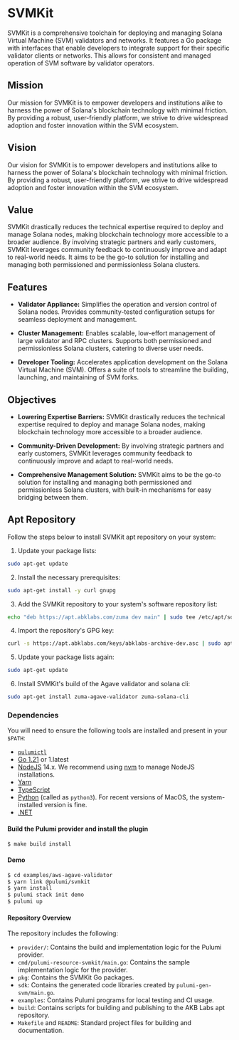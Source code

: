 # SVMKit

SVMKit is a comprehensive toolchain for deploying and managing Solana Virtual Machine (SVM) validators and networks. It features a Go package with interfaces that enable developers to integrate support for their specific validator clients or networks. This allows for consistent and managed operation of SVM software by validator operators.

## Mission

Our mission for SVMKit is to empower developers and institutions alike to harness the power of Solana's blockchain technology with minimal friction. By providing a robust, user-friendly platform, we strive to drive widespread adoption and foster innovation within the SVM ecosystem.

## Vision

Our vision for SVMKit is to empower developers and institutions alike to harness the power of Solana's blockchain technology with minimal friction. By providing a robust, user-friendly platform, we strive to drive widespread adoption and foster innovation within the SVM ecosystem.

## Value

SVMKit drastically reduces the technical expertise required to deploy and manage Solana nodes, making blockchain technology more accessible to a broader audience. By involving strategic partners and early customers, SVMKit leverages community feedback to continuously improve and adapt to real-world needs. It aims to be the go-to solution for installing and managing both permissioned and permissionless Solana clusters.

## Features

- **Validator Appliance:** Simplifies the operation and version control of Solana nodes. Provides community-tested configuration setups for seamless deployment and management.

- **Cluster Management:** Enables scalable, low-effort management of large validator and RPC clusters. Supports both permissioned and permissionless Solana clusters, catering to diverse user needs.

- **Developer Tooling:** Accelerates application development on the Solana Virtual Machine (SVM). Offers a suite of tools to streamline the building, launching, and maintaining of SVM forks.

## Objectives

- **Lowering Expertise Barriers:** SVMKit drastically reduces the technical expertise required to deploy and manage Solana nodes, making blockchain technology more accessible to a broader audience.

- **Community-Driven Development:** By involving strategic partners and early customers, SVMKit leverages community feedback to continuously improve and adapt to real-world needs.

- **Comprehensive Management Solution:** SVMKit aims to be the go-to solution for installing and managing both permissioned and permissionless Solana clusters, with built-in mechanisms for easy bridging between them.

## Apt Repository

Follow the steps below to install SVMKit apt repository on your system:

1. Update your package lists:

```bash
sudo apt-get update
```

2. Install the necessary prerequisites:

```bash
sudo apt-get install -y curl gnupg
```

3. Add the SVMKit repository to your system's software repository list:

```bash
echo "deb https://apt.abklabs.com/zuma dev main" | sudo tee /etc/apt/sources.list.d/zuma.list
```

4. Import the repository's GPG key:

```bash
curl -s https://apt.abklabs.com/keys/abklabs-archive-dev.asc | sudo apt-key add -
```

5. Update your package lists again:

```bash
sudo apt-get update
```

6. Install SVMKit's build of the Agave validator and solana cli:

```bash
sudo apt-get install zuma-agave-validator zuma-solana-cli
```

### Dependencies

You will need to ensure the following tools are installed and present in your `$PATH`:

- [`pulumictl`](https://github.com/pulumi/pulumictl#installation)
- [Go 1.21](https://golang.org/dl/) or 1.latest
- [NodeJS](https://nodejs.org/en/) 14.x. We recommend using [nvm](https://github.com/nvm-sh/nvm) to manage NodeJS installations.
- [Yarn](https://yarnpkg.com/)
- [TypeScript](https://www.typescriptlang.org/)
- [Python](https://www.python.org/downloads/) (called as `python3`). For recent versions of MacOS, the system-installed version is fine.
- [.NET](https://dotnet.microsoft.com/download)

#### Build the Pulumi provider and install the plugin

```bash
$ make build install
```

#### Demo

```bash
$ cd examples/aws-agave-validator
$ yarn link @pulumi/svmkit
$ yarn install
$ pulumi stack init demo
$ pulumi up
```

#### Repository Overview

The repository includes the following:

- `provider/`: Contains the build and implementation logic for the Pulumi provider.
- `cmd/pulumi-resource-svmkit/main.go`: Contains the sample implementation logic for the provider.
- `pkg`: Contains the SVMKit Go packages.
- `sdk`: Contains the generated code libraries created by `pulumi-gen-svm/main.go`.
- `examples`: Contains Pulumi programs for local testing and CI usage.
- `build`: Contains scripts for building and publishing to the AKB Labs apt repository.
- `Makefile` and `README`: Standard project files for building and documentation.
